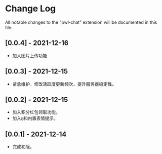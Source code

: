 # Change Log

All notable changes to the "pwl-chat" extension will be documented in this file.

## [0.0.4] - 2021-12-16
- 加入图片上传功能

## [0.0.3] - 2021-12-15
- 紧急维护，修改活跃度更新频次，提升服务器稳定性。

## [0.0.2] - 2021-12-15
- 加入积分红包领取功能。
- 加入`@`和内置表情提示。

## [0.0.1] - 2021-12-14
- 完成初版。